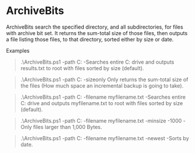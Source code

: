 # ArchiveBits

ArchiveBits search the specified directory, and all subdirectories, for files with archive bit set.  It returns the sum-total size of those files, then outputs a file listing those files, to that directory, sorted either by size or date.  

Examples

>.\ArchiveBits.ps1 -path C:
-Searches entire C: drive and outputs results.txt to root with files sorted by size (default).

>.\ArchiveBits.ps1 -path C: -sizeonly
Only returns the sum-total size of the files (How much space an incremental backup is going to take).

>.\ArchiveBits.ps1 -path C: -filename myfilename.txt
-Searches entire C: drive and outputs myfilename.txt to root with files sorted by size (default).

>.\ArchiveBits.ps1 -path C: -filename myfilename.txt -minsize -1000
-Only files larger than 1,000 Bytes.

>.\ArchiveBits.ps1 -path C: -filename myfilename.txt -newest
-Sorts by date.

